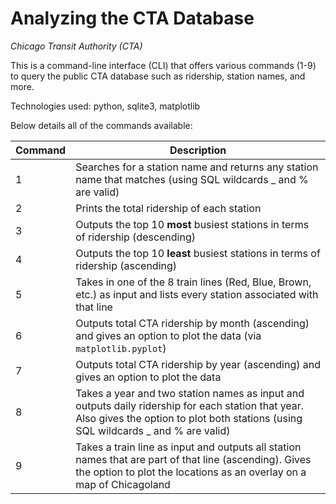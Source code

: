 # Analyzing the CTA Database 
*Chicago Transit Authority (CTA)*

This is a command-line interface (CLI) that offers various commands (1-9) to query the public CTA database such as ridership, station names, and more.

Technologies used: python, sqlite3, matplotlib

Below details all of the commands available:

| Command | Description |
| --- | --- |
| 1 | Searches for a station name and returns any station name that matches (using SQL wildcards _ and % are valid) |
| 2 | Prints the total ridership of each station |
| 3 | Outputs the top 10 **most** busiest stations in terms of ridership (descending) |
| 4 | Outputs the top 10 **least** busiest stations in terms of ridership (ascending) |
| 5 | Takes in one of the 8 train lines (Red, Blue, Brown, etc.) as input and lists every station associated with that line |
| 6 | Outputs total CTA ridership by month (ascending) and gives an option to plot the data (via `matplotlib.pyplot`) |
| 7 | Outputs total CTA ridership by year (ascending) and gives an option to plot the data |
| 8 | Takes a year and two station names as input and outputs daily ridership for each station that year. Also gives the option to plot both stations (using SQL wildcards _ and % are valid) |
| 9 | Takes a train line as input and outputs all station names that are part of that line (ascending). Gives the option to plot the locations as an overlay on a map of Chicagoland | 
